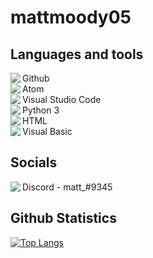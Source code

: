 <h1>
    mattmoody05
</h1>
<h2>
    Languages and tools
</h2>
<p>    
<img align="left" src="https://img.icons8.com/dusk/24/000000/github.png"/>Github
<br>
<img align="left" src="https://img.icons8.com/dusk/24/000000/physics.png"></img>Atom
<br>
<img align="left" src="https://img.icons8.com/dusk/24/000000/visual-studio-code-2019.png"></img>Visual Studio Code
<br>
<img align="left" src="https://img.icons8.com/dusk/24/000000/python.png"/>Python 3
<br>
<img align="left" src="https://img.icons8.com/dusk/24/000000/html-5.png"/>HTML
<br>
<img align="left" src="https://img.icons8.com/dusk/24/000000/google-code.png"/>Visual Basic
</p>
<h2>
    Socials
</h2>
<p>
    <img align="left" src="https://img.icons8.com/dusk/24/000000/discord-logo.png"/>Discord - matt_#9345
</p>
<h2>
    Github Statistics
</h2>

[![Top Langs](https://github-readme-stats.vercel.app/api/top-langs/?username=mattmoody05&)](https://github.com/anuraghazra/github-readme-stats)

